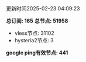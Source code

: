 更新时间2025-02-23 04:09:23

**总订阅: 165**
**总节点: 51958**
- vless节点: 31102
- hysteria2节点: 3

**google ping有效节点: 441**
